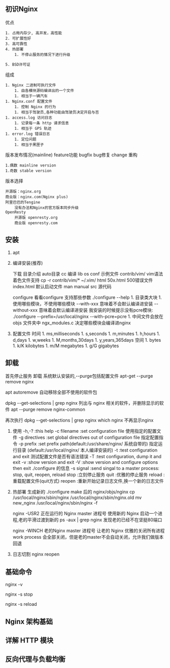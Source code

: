 
## 初识Nginx

优点

    1. 占用内存少, 高并发，高性能
    2. 可扩展性好
    3. 高可靠性
    4. 热部署
        1. 不停止服务的情况下进行升级
        
    5. BSD许可证

组成

    1. Nginx 二进制可执行文件
        1. 由各模块源码编译出的一个文件
        1. 相当于一辆汽车
    1. Nginx.conf 配置文件
        1. 控制 Nginx 的行为
        1. 相当于驾驶员,各种功能由驾驶员决定开启与否
    1. access.log 访问日志
        1. 记录每一条 http 请求信息
        1. 相当于 GPS 轨迹
    1. error.log 错误日志
        1. 定位问题
        1. 相当于黑匣子

版本发布情况(mainline)
    feature功能
    bugfix bug修复
    change 重构

    1.偶数 mainline version
    1.奇数 stable version
    
版本选择

    开源版：nginx.org
    商业版：nginx.com(Nginx plus)
    阿里巴巴的Tengine
        没有办法和Nginx的官方版本同步升级
    OpenResty
        开源版 openresty.org
        商业版 openresty.com

## 安装

1. apt

1. 编译安装(推荐)

    下载
    目录介绍
        auto目录
            cc 编译
            lib
            os
        conf 示例文件
        contrib/vim/  vim语法着色文件支持
            cp -r contrib/vim/* ~/.vim/
        html
            50x.html 500错误文件
            index.html 默认启动文件
        man manual
        src 源代码

    configure
        看看configure 支持那些参数
        ./configure --help
            1. 目录类大块
            1. 使用哪些模块，不使用哪些模块
                --with-xxx
                    意味着不会默认编译进安装
                --without-xxx
                    意味着会默认编译进安装
                我安装的时候提示没有pcre模块: ./configure --prefix=/usr/local/nginx --with-pcre=pcre
            1. 中间文件会放在 objs 文件夹中
                ngx_modules.c 决定哪些模块会编译进nginx

1. 配置文件
    时间
        1. ms,milliseconds
        1. s,seconds
        1. m,minutes
        1. h,hours
        1. d,days
        1. w,weeks
        1. M,months,30days
        1. y,years,365days
    空间
        1.      bytes
        1. k/K  kilobytes
        1. m/M  megabytes
        1. g/G  gigabytes

## 卸载

首先停止服务
卸载 系统默认安装的,--purge包括配置文件
apt-get --purge remove nginx

apt autoremove  自动移除全部不使用的软件包

dpkg --get-selections | grep nginx  列出与 nginx 相关的软件，并删除显示的软件
apt --purge remove nginx-common

再次执行 dpkg --get-selections | grep nginx
which nginx  不再显示nginx




1. 使用
    -h,-?           :this help
    -c filename     :set configuration file 使用指定的配置文件
    -g directives   :set global directives out of configuration file 指定配置指令
    -p prefix       :set prefix path(default:/usr/share/nginx/  系统自带的) 指定运行目录
                                    (default:/usr/local/nginx/  本人编译安装的)
    -t              :test configuration and exit    测试配置文件是否有语法错误
    -T              :test configuration, dump it and exit
    -v              :show version and exit
    -V              :show version and configure options then exit ./configure 的信息
    -s signal       :send singal to a master process: stop, quit, reopen, reload
        stop    :立刻停止服务
        quit    :优雅的停止服务
        reload  :重载配置文件(quit方式)
        reopen  :重新开始记录日志文件,换一个新的日志文件

1. 热部署
    生成新的 ./configure make 后的 nginx/objs/nginx 
    cp /usr/local/nginx/sbin/nginx /usr/local/nginx/sbin/nginx.old
    mv new_nginx /usr/local/nginx/sbin/nginx -f

    nginx -USR2 正在运行的 Nginx master 进程号
        使用新的 Nginx 启动一个进程,老的平滑过渡到新的
        ps -aux | grep nginx   发现老的已经不在坚挺80端口

    nginx -WINCH 老的Nginx master 进程号
        让老的 Nginx 优雅的关闭所有进程
        work process 会全部关闭，但是老的master不会自动关闭，允许我们做版本回退
        
1. 日志切割
        nginx reopen


## 基础命令

nginx -v

nginx -s stop

nginx -s reload

## Nginx 架构基础


## 详解 HTTP 模块



## 反向代理与负载均衡
